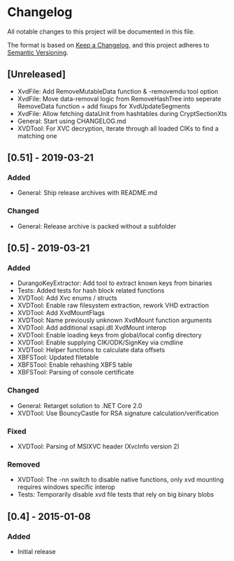 # Changelog
All notable changes to this project will be documented in this file.

The format is based on [Keep a Changelog](https://keepachangelog.com/en/1.0.0/),
and this project adheres to [Semantic Versioning](https://semver.org/spec/v2.0.0.html).

## [Unreleased]
- XvdFile: Add RemoveMutableData function & -removemdu tool option
- XvdFile: Move data-removal logic from RemoveHashTree into seperate RemoveData function + add fixups for XvdUpdateSegments
- XvdFile: Allow fetching dataUnit from hashtables during CryptSectionXts
- General: Start using CHANGELOG.md
- XVDTool: For XVC decryption, iterate through all loaded CIKs to find a matching one

## [0.51] - 2019-03-21
### Added
- General: Ship release archives with README.md

### Changed
- General: Release archive is packed without a subfolder

## [0.5] - 2019-03-21
### Added
- DurangoKeyExtractor: Add tool to extract known keys from binaries
- Tests: Added tests for hash block related functions
- XVDTool: Add Xvc enums / structs
- XVDTool: Enable raw filesystem extraction, rework VHD extraction
- XVDTool: Add XvdMountFlags
- XVDTool: Name previously unknown XvdMount function arguments
- XVDTool: Add additional xsapi.dll XvdMount interop
- XVDTool: Enable loading keys from global/local config directory
- XVDTool: Enable supplying CIK/ODK/SignKey via cmdline
- XVDTool: Helper functions to calculate data offsets
- XBFSTool: Updated filetable
- XBFSTool: Enable rehashing XBFS table
- XBFSTool: Parsing of console certificate

### Changed
- General: Retarget solution to .NET Core 2.0
- XVDTool: Use BouncyCastle for RSA signature calculation/verification

### Fixed
- XVDTool: Parsing of MSIXVC header (XvcInfo version 2)

### Removed
- XVDTool: The -nn switch to disable native functions, only xvd mounting requires windows specific interop
- Tests: Temporarily disable xvd file tests that rely on big binary blobs

## [0.4] - 2015-01-08
### Added
- Initial release
